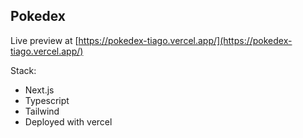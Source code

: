 ## Pokedex

Live preview at [https://pokedex-tiago.vercel.app/](https://pokedex-tiago.vercel.app/) 

Stack:
- Next.js
- Typescript 
- Tailwind 
- Deployed with vercel
